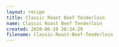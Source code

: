 ```yaml
---
layout: recipe
title: Classic Roast Beef Tenderloin
name: Classic Roast Beef Tenderloin
created: 2020-06-28 20:34:29
filename: Classic-Roast-Beef-Tenderloin
---
```

